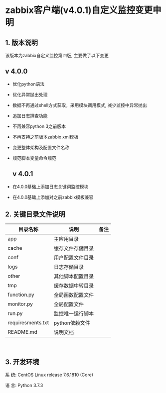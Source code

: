 # zabbix客户端(v4.0.1)自定义监控变更申明

## 1. 版本说明

该版本为zabbix自定义监控第四版, 主要做了以下变更

##     v 4.0.0

- 优化python语法

- 优化异常抛出处理

- 数据不再通过shell方式获取，采用模块调用模式, 减少监控中异常抛出

- 追加日志排查功能

- 不再兼容python 3之前版本

- 不再支持之前版本zabbix xml模板

- 变更整体架构及配置文件名称

- 规范脚本变量命令规范

  ## v 4.0.1

- 在4.0.0基础上添加日志关键词监控模块

- 在4.0.0基础上添加对之前zabbix模板兼容



## 2. 关键目录文件说明

| 目录名称          | 说明             | 备注 |
| ----------------- | ---------------- | ---- |
| app               | 主应用目录       |      |
| cache             | 缓存文件存储目录 |      |
| conf              | 用户配置文件目录 |      |
| logs              | 日志存储目录     |      |
| other             | 其他脚本配置目录 |      |
| tmp               | 缓存数据中转目录 |      |
| function.py       | 全局函数配置文件 |      |
| monitor.py        | 全局配置文件     |      |
| run.py            | 监控唯一运行脚本 |      |
| requiresments.txt | python依赖文件   |      |
| README.md         | 说明文档         |      |

​       

## 3. 开发环境

系    统: CentOS Linux release 7.6.1810 (Core) 

语    言: Python 3.7.3

